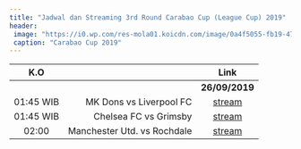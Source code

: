 ```yaml
---
title: "Jadwal dan Streaming 3rd Round Carabao Cup (League Cup) 2019"
header:
 image: "https://i0.wp.com/res-mola01.koicdn.com/image/0a4f5055-fb19-47ee-a722-ddb443e1a22a/image.jpeg?resize=1200,530"
 caption: "Carabao Cup 2019"
---
```


|K.O||Link|
|:---:|---:|:---:|
|||**26/09/2019**|
|01:45 WIB|MK Dons vs Liverpool FC|[stream](https://catetan.istimiwir.host/streaming/m3u8/)|
|01:45 WIB|Chelsea FC vs Grimsby|[stream](/chelsea-grimsby)|
|02:00|Manchester Utd. vs Rochdale|[stream](/manu-roch)|
